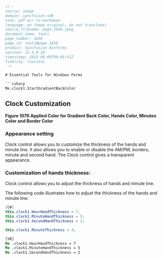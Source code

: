 ```html
<!--
source: image
domain: syncfusion-sdk
task: pdf-ocr-to-markdown
language: en (keep original; do not translate)
source_filename: page_1656.jpeg
document_name: tools
page_number: 1656
page_id: tools#page_1656
product: Syncfusion Winforms
version: 11.4.0.26
timestamp: 2025-08-09T09:05:51Z
fidelity: lossless
-->

# Essential Tools for Windows Forms

```csharp
Me.clock1.StartGradientBackColor
```

## Clock Customization

**Figure 1076 Applied Color for Gradient Back Color, Hands Color, Minutes Color and Border Color**

### Appearance setting

Clock control allows you to customize the thickness of the hands and minute line. It also allows you to enable or disable the AM/PM, borders, minute and second hand. The Clock control gives a transparent appearance.

### Customization of hands thickness:

Clock control allows you to adjust the thickness of hands and minute line.

The following code illustrates how to adjust the thickness of the hands and minute line:

```csharp
[C#]
this.clock1.HourHandThickness = 7;
this.clock1.MinuteHandThickness = 5;
this.clock1.SecondHandThickness = 2;

this.clock1.MinuteThickness = 4;
```

```vb
[VB]
Me .clock1.HourHandThickness = 7
Me .clock1.MinuteHandThickness = 5
Me .clock1.SecondHandThickness = 2
```

<!-- tags: [syncfusion-sdk, essential-tools, windows-forms, clock-control, appearance, thickness, gradient-color, hands-color, minutes-color, border-color] keywords: [clock appearance customization, hand thickness adjustment, minute line thickness, am/pm settings, border settings, second hand settings, gradient back color, hands color, minutes color, border color] -->
```